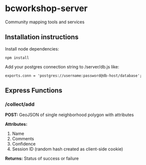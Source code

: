 # bcworkshop-server
Community mapping tools and services

## Installation instructions
Install node dependencies:
```
npm install
```

Add your postgres connection string to /server/db.js like:
```
exports.conn = 'postgres://username:password@db-host/database';
```


## Express Functions

### /collect/add

**POST:** GeoJSON of single neighborhood polygon with attributes

**Attributes:**

1. Name
2. Comments
3. Confidence
4. Session ID (random hash created as client-side cookie)

**Returns:** Status of success or failure
